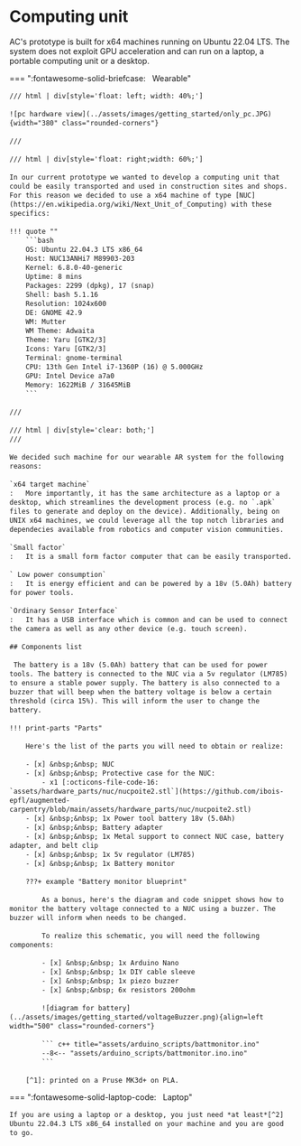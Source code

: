 # Computing unit

AC's prototype is built for x64 machines running on Ubuntu 22.04 LTS. The system does not exploit GPU acceleration and can run on a laptop, a portable computing unit or a desktop.

=== ":fontawesome-solid-briefcase:&nbsp;&nbsp; Wearable"

    /// html | div[style='float: left; width: 40%;']
    
    ![pc hardware view](../assets/images/getting_started/only_pc.JPG){width="380" class="rounded-corners"}
    
    ///

    /// html | div[style='float: right;width: 60%;']

    In our current prototype we wanted to develop a computing unit that could be easily transported and used in construction sites and shops. For this reason we decided to use a x64 machine of type [NUC](https://en.wikipedia.org/wiki/Next_Unit_of_Computing) with these specifics:

    !!! quote ""
        ```bash
        OS: Ubuntu 22.04.3 LTS x86_64 
        Host: NUC13ANHi7 M89903-203 
        Kernel: 6.8.0-40-generic 
        Uptime: 8 mins 
        Packages: 2299 (dpkg), 17 (snap) 
        Shell: bash 5.1.16 
        Resolution: 1024x600 
        DE: GNOME 42.9 
        WM: Mutter 
        WM Theme: Adwaita 
        Theme: Yaru [GTK2/3] 
        Icons: Yaru [GTK2/3] 
        Terminal: gnome-terminal 
        CPU: 13th Gen Intel i7-1360P (16) @ 5.000GHz 
        GPU: Intel Device a7a0 
        Memory: 1622MiB / 31645MiB
        ```
    
    ///

    /// html | div[style='clear: both;']
    ///

    We decided such machine for our wearable AR system for the following reasons:

    `x64 target machine`
    :   More importantly, it has the same architecture as a laptop or a desktop, which streamlines the development process (e.g. no `.apk` files to generate and deploy on the device). Additionally, being on UNIX x64 machines, we could leverage all the top notch libraries and dependecies available from robotics and computer vision communities.

    `Small factor`
    :   It is a small form factor computer that can be easily transported.

    ` Low power consumption`
    :   It is energy efficient and can be powered by a 18v (5.0Ah) battery for power tools.

    `Ordinary Sensor Interface`
    :   It has a USB interface which is common and can be used to connect the camera as well as any other device (e.g. touch screen).

    ## Components list

     The battery is a 18v (5.0Ah) battery that can be used for power tools. The battery is connected to the NUC via a 5v regulator (LM785) to ensure a stable power supply. The battery is also connected to a buzzer that will beep when the battery voltage is below a certain threshold (circa 15%). This will inform the user to change the battery.

    !!! print-parts "Parts"

        Here's the list of the parts you will need to obtain or realize:

        - [x] &nbsp;&nbsp; NUC
        - [x] &nbsp;&nbsp; Protective case for the NUC:
            - x1 [:octicons-file-code-16: `assets/hardware_parts/nuc/nucpoite2.stl`](https://github.com/ibois-epfl/augmented-carpentry/blob/main/assets/hardware_parts/nuc/nucpoite2.stl)
        - [x] &nbsp;&nbsp; 1x Power tool battery 18v (5.0Ah)
        - [x] &nbsp;&nbsp; Battery adapter
        - [x] &nbsp;&nbsp; 1x Metal support to connect NUC case, battery adapter, and belt clip
        - [x] &nbsp;&nbsp; 1x 5v regulator (LM785)
        - [x] &nbsp;&nbsp; 1x Battery monitor

        ???+ example "Battery monitor blueprint"

            As a bonus, here's the diagram and code snippet shows how to monitor the battery voltage connected to a NUC using a buzzer. The buzzer will inform when needs to be changed.

            To realize this schematic, you will need the following components:

            - [x] &nbsp;&nbsp; 1x Arduino Nano
            - [x] &nbsp;&nbsp; 1x DIY cable sleeve
            - [x] &nbsp;&nbsp; 1x piezo buzzer
            - [x] &nbsp;&nbsp; 6x resistors 200ohm

            ![diagram for battery](../assets/images/getting_started/voltageBuzzer.png){align=left width="500" class="rounded-corners"}

            ``` c++ title="assets/arduino_scripts/battmonitor.ino"
            --8<-- "assets/arduino_scripts/battmonitor.ino.ino"
            ```

        [^1]: printed on a Pruse MK3d+ on PLA.

=== ":fontawesome-solid-laptop-code:&nbsp;&nbsp; Laptop"

    If you are using a laptop or a desktop, you just need *at least*[^2] Ubuntu 22.04.3 LTS x86_64 installed on your machine and you are good to go.

[^2]: AC has not been tested on more recent LTS versions other than 22.04.3.
